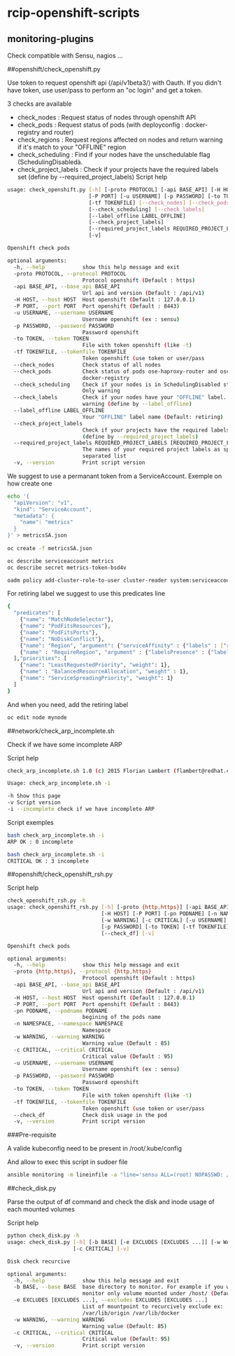 # rcip-openshift-scripts

## monitoring-plugins
Check compatible with Sensu, nagios ...

##openshift/check_openshift.py

Use token to request openshift api (/api/v1beta3/)  with Oauth.
If you didn't have token, use user/pass to perform an "oc login" and get a token.

3 checks are available
  * check_nodes : Request status of nodes through openshift API
  * check_pods : Request status of pods (with deployconfig : docker-registry and router)
  * check_regions : Request regions affected on nodes and return warning if it's  match to your "OFFLINE" region
  * check_scheduling : Find if your nodes have the unschedulable flag (SchedulingDisabledà.
  * check_project_labels : Check if your projects have the required labels set (define by --required_project_labels)
Script help

```bash
usage: check_openshift.py [-h] [-proto PROTOCOL] [-api BASE_API] [-H HOST]
                          [-P PORT] [-u USERNAME] [-p PASSWORD] [-to TOKEN]
                          [-tf TOKENFILE] [--check_nodes] [--check_pods]
                          [--check_scheduling] [--check_labels]
                          [--label_offline LABEL_OFFLINE]
                          [--check_project_labels]
                          [--required_project_labels REQUIRED_PROJECT_LABELS [REQUIRED_PROJECT_LABELS ...]]
                          [-v]

Openshift check pods

optional arguments:
  -h, --help            show this help message and exit
  -proto PROTOCOL, --protocol PROTOCOL
                        Protocol openshift (Default : https)
  -api BASE_API, --base_api BASE_API
                        Url api and version (Default : /api/v1)
  -H HOST, --host HOST  Host openshift (Default : 127.0.0.1)
  -P PORT, --port PORT  Port openshift (Default : 8443)
  -u USERNAME, --username USERNAME
                        Username openshift (ex : sensu)
  -p PASSWORD, --password PASSWORD
                        Password openshift
  -to TOKEN, --token TOKEN
                        File with token openshift (like -t)
  -tf TOKENFILE, --tokenfile TOKENFILE
                        Token openshift (use token or user/pass
  --check_nodes         Check status of all nodes
  --check_pods          Check status of pods ose-haproxy-router and ose-
                        docker-registry
  --check_scheduling    Check if your nodes is in SchedulingDisabled stat.
                        Only warning
  --check_labels        Check if your nodes have your "OFFLINE" label. Only
                        warning (define by --label_offline)
  --label_offline LABEL_OFFLINE
                        Your "OFFLINE" label name (Default: retiring)
  --check_project_labels
                        Check if your projects have the required labels set
                        (define by --required_project_labels)
  --required_project_labels REQUIRED_PROJECT_LABELS [REQUIRED_PROJECT_LABELS ...]
                        The names of your required project labels as space
                        separated list
  -v, --version         Print script version

```

We suggest to use a permanant token from a ServiceAccount. Exemple on how create one

```bash
echo '{
  "apiVersion": "v1",
  "kind": "ServiceAccount",
  "metadata": {
    "name": "metrics"
  }
}' > metricsSA.json
 
oc create -f metricsSA.json

oc describe serviceaccount metrics
oc describe secret metrics-token-bsd4v

oadm policy add-cluster-role-to-user cluster-reader system:serviceaccount:default:metrics
```

For retiring label we suggest to use this predicates line

```bash
{
  "predicates": [
    {"name": "MatchNodeSelector"},
    {"name": "PodFitsResources"},
    {"name": "PodFitsPorts"},
    {"name": "NoDiskConflict"},
    {"name": "Region", "argument": {"serviceAffinity" : {"labels" : ["region"]}}},
    {"name" : "RequireRegion", "argument" : {"labelsPresence" : {"labels" : ["retiring"], "presence" : false}}}
  ],"priorities": [
    {"name": "LeastRequestedPriority", "weight": 1},
    {"name" : "BalancedResourceAllocation", "weight" : 1},
    {"name": "ServiceSpreadingPriority", "weight": 1}
  ]
}
```

And when you need, add the retiring label

```bash
oc edit node mynode
```
##network/check_arp_incomplete.sh

Check if we have some incomplete ARP

Script help

```bash
check_arp_incomplete.sh 1.0 (c) 2015 Florian Lambert (flambert@redhat.com)

Usage: check_arp_incomplete.sh -i

-h Show this page
-v Script version
-i --incomplete check if we have incomplete ARP
```

Script exemples

```bash
bash check_arp_incomplete.sh -i
ARP OK : 0 incomplete

bash check_arp_incomplete.sh -i
CRITICAL OK : 3 incomplete
```

##openshift/check_openshift_rsh.py

Script help
```bash
check_openshift_rsh.py -h
usage: check_openshift_rsh.py [-h] [-proto {http,https}] [-api BASE_API]
                              [-H HOST] [-P PORT] [-pn PODNAME] [-n NAMESPACE]
                              [-w WARNING] [-c CRITICAL] [-u USERNAME]
                              [-p PASSWORD] [-to TOKEN] [-tf TOKENFILE]
                              [--check_df] [-v]

Openshift check pods

optional arguments:
  -h, --help            show this help message and exit
  -proto {http,https}, --protocol {http,https}
                        Protocol openshift (Default : https)
  -api BASE_API, --base_api BASE_API
                        Url api and version (Default : /api/v1)
  -H HOST, --host HOST  Host openshift (Default : 127.0.0.1)
  -P PORT, --port PORT  Port openshift (Default : 8443)
  -pn PODNAME, --podname PODNAME
                        begining of the pods name
  -n NAMESPACE, --namespace NAMESPACE
                        Namespace
  -w WARNING, --warning WARNING
                        Warning value (Default : 85)
  -c CRITICAL, --critical CRITICAL
                        Critical value (Default : 95)
  -u USERNAME, --username USERNAME
                        Username openshift (ex : sensu)
  -p PASSWORD, --password PASSWORD
                        Password openshift
  -to TOKEN, --token TOKEN
                        File with token openshift (like -t)
  -tf TOKENFILE, --tokenfile TOKENFILE
                        Token openshift (use token or user/pass
  --check_df            Check disk usage in the pod
  -v, --version         Print script version

```

###Pre-requisite

A valide kubeconfig need to be present in /root/.kube/config

And allow to exec this script in sudoer file 

```bash
ansible monitoring -m lineinfile -a "line='sensu ALL=(root) NOPASSWD: /usr/bin/python /opt/rcip-openshift-scripts/monitoring-plugins/check_openshift_rsh.py *' dest=/etc/sudoers.d/sensu create=yes"
```

##check_disk.py

Parse the output of df command and check the disk and inode usage of each mounted volumes

Script help

```bash
python check_disk.py -h
usage: check_disk.py [-h] [-b BASE] [-e EXCLUDES [EXCLUDES ...]] [-w WARNING]
                     [-c CRITICAL] [-v]

Disk check recurcive

optional arguments:
  -h, --help            show this help message and exit
  -b BASE, --base BASE  base directory to monitor. For example if you want to
                        monitor only volume mounted under /host/ (Default: /)
  -e EXCLUDES [EXCLUDES ...], --excludes EXCLUDES [EXCLUDES ...]
                        List of mountpoint to recurcively exclude ex:
                        /var/lib/origin /var/lib/docker
  -w WARNING, --warning WARNING
                        Warning value (Default: 85)
  -c CRITICAL, --critical CRITICAL
                        Critical value (Default: 95)
  -v, --version         Print script version
```
